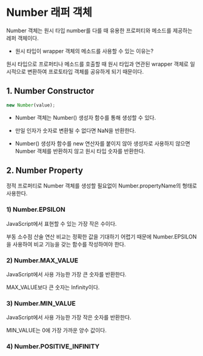 # Number 래퍼 객체

Number 객체는 원시 타입 number를 다를 때 유용한 프로퍼티와 메소드를 제공하는 레퍼 객체이다.



- 원시 타입이 wrapper 객체의 메소드를 사용할 수 있는 이유는?

원시 타입으로 프로퍼티나 메소드를 호출할 때 원시 타입과 연관된 wrapper 객체로 일시적으로 변환하여 프로토타입 객체를 공유하게 되기 때문이다.



## 1. Number Constructor

```javascript
new Number(value);
```

- Number 객체는 Number() 생성자 함수를 통해 생성할 수 있다.

- 만일 인자가 숫자로 변환될 수 없다면 NaN을 반환한다.
- Number() 생성자 함수를 new 연산자를 붙이지 않아 생성자로 사용하지 않으면 Number 객체를 반환하지 않고 원시 타입 숫자를 반환한다.



## 2. Number Property

정적 프로퍼티로 Number 객체를 생성할 필요없이 Number.propertyName의 형태로 사용한다.



### 1) Number.EPSILON

JavaScript에서 표현할 수 있는 가장 작은 수이다.

부동 소수점 산술 연산 비교는 정확한 값을 기대하기 어렵기 때문에 Number.EPSILON을 사용하여 비교 기능을 갖는 함수를 작성하여야 한다.



### 2) Number.MAX_VALUE

JavaScript에서 사용 가능한 가장 큰 숫자를 반환한다.

MAX_VALUE보다 큰 숫자는 Infinity이다.



### 3) Number.MIN_VALUE

JavaScript에서 사용 가능한 가장 작은 숫자를 반환한다.

MIN_VALUE는 0에 가장 가까운 양수 값이다.



### 4) Number.POSITIVE_INFINITY